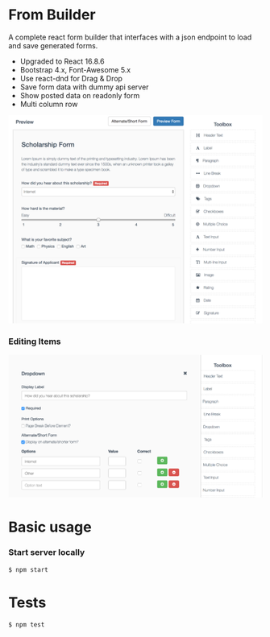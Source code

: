 # From Builder
A complete react form builder that interfaces with a json endpoint to load and save generated forms.
- Upgraded to React 16.8.6
- Bootstrap 4.x, Font-Awesome 5.x
- Use react-dnd for Drag & Drop
- Save form data with dummy api server
- Show posted data on readonly form
- Multi column row


![](screenshot.png)

### Editing Items
![](screenshot2.png)

# Basic usage
### Start server locally
```bash
$ npm start
```
# Tests
```bash
$ npm test
```
